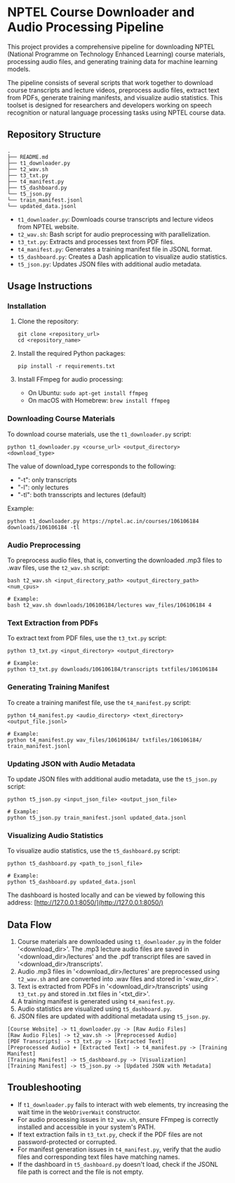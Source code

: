 # NPTEL Course Downloader and Audio Processing Pipeline

This project provides a comprehensive pipeline for downloading NPTEL (National Programme on Technology Enhanced Learning) course materials, processing audio files, and generating training data for machine learning models.

The pipeline consists of several scripts that work together to download course transcripts and lecture videos, preprocess audio files, extract text from PDFs, generate training manifests, and visualize audio statistics. This toolset is designed for researchers and developers working on speech recognition or natural language processing tasks using NPTEL course data.

## Repository Structure

```
.
├── README.md
├── t1_downloader.py
├── t2_wav.sh
├── t3_txt.py
├── t4_manifest.py
├── t5_dashboard.py
└── t5_json.py
└── train_manifest.jsonl
└── updated_data.jsonl
```

- `t1_downloader.py`: Downloads course transcripts and lecture videos from NPTEL website.
- `t2_wav.sh`: Bash script for audio preprocessing with parallelization.
- `t3_txt.py`: Extracts and processes text from PDF files.
- `t4_manifest.py`: Generates a training manifest file in JSONL format.
- `t5_dashboard.py`: Creates a Dash application to visualize audio statistics.
- `t5_json.py`: Updates JSON files with additional audio metadata.

## Usage Instructions

### Installation

1. Clone the repository:
   ```
   git clone <repository_url>
   cd <repository_name>
   ```

2. Install the required Python packages:
   ```
   pip install -r requirements.txt   
   ```

3. Install FFmpeg for audio processing:
   - On Ubuntu: `sudo apt-get install ffmpeg`
   - On macOS with Homebrew: `brew install ffmpeg`

### Downloading Course Materials

To download course materials, use the `t1_downloader.py` script:

```
python t1_downloader.py <course_url> <output_directory> <download_type>
```

The value of download_type corresponds to the following:
- "-t": only transcripts
- "-l": only lectures
- "-tl": both transscripts and lectures (default)

Example:
```
python t1_downloader.py https://nptel.ac.in/courses/106106184 downloads/106106184 -tl
```

### Audio Preprocessing

To preprocess audio files, that is, converting the downloaded .mp3 files to .wav files, use the `t2_wav.sh` script:

```
bash t2_wav.sh <input_directory_path> <output_directory_path> <num_cpus>

# Example:
bash t2_wav.sh downloads/106106184/lectures wav_files/106106184 4

```

### Text Extraction from PDFs

To extract text from PDF files, use the `t3_txt.py` script:

```
python t3_txt.py <input_directory> <output_directory>

# Example:
python t3_txt.py downloads/106106184/transcripts txtfiles/106106184
```

### Generating Training Manifest

To create a training manifest file, use the `t4_manifest.py` script:

```
python t4_manifest.py <audio_directory> <text_directory> <output_file.jsonl>

# Example:
python t4_manifest.py wav_files/106106184/ txtfiles/106106184/ train_manifest.jsonl
```

### Updating JSON with Audio Metadata

To update JSON files with additional audio metadata, use the `t5_json.py` script:

```
python t5_json.py <input_json_file> <output_json_file>

# Example:
python t5_json.py train_manifest.jsonl updated_data.jsonl
```

### Visualizing Audio Statistics

To visualize audio statistics, use the `t5_dashboard.py` script:

```
python t5_dashboard.py <path_to_jsonl_file>

# Example:
python t5_dashboard.py updated_data.jsonl
```

The dashboard is hosted locally and can be viewed by following this address: [http://127.0.0.1:8050/](http://127.0.0.1:8050/)

## Data Flow

1. Course materials are downloaded using `t1_downloader.py` in the folder '<download_dir>'. The .mp3 lecture audio files are saved in '<download_dir>/lectures' and the .pdf transcript files are saved in '<download_dir>/transcripts'.
2. Audio .mp3 files in '<download_dir>/lectures' are preprocessed using `t2_wav.sh` and are converted into .wav files and stored in '<wav_dir>'.
3. Text is extracted from PDFs in '<download_dir>/transcripts' using `t3_txt.py` and stored in .txt files in '<txt_dir>'.
4. A training manifest is generated using `t4_manifest.py`.
5. Audio statistics are visualized using `t5_dashboard.py`.
6. JSON files are updated with additional metadata using `t5_json.py`.

```
[Course Website] -> t1_downloader.py -> [Raw Audio Files]
[Raw Audio Files] -> t2_wav.sh -> [Preprocessed Audio]
[PDF Transcripts] -> t3_txt.py -> [Extracted Text]
[Preprocessed Audio] + [Extracted Text] -> t4_manifest.py -> [Training Manifest]
[Training Manifest] -> t5_dashboard.py -> [Visualization]
[Training Manifest] -> t5_json.py -> [Updated JSON with Metadata]
```

## Troubleshooting

- If `t1_downloader.py` fails to interact with web elements, try increasing the wait time in the `WebDriverWait` constructor.
- For audio processing issues in `t2_wav.sh`, ensure FFmpeg is correctly installed and accessible in your system's PATH.
- If text extraction fails in `t3_txt.py`, check if the PDF files are not password-protected or corrupted.
- For manifest generation issues in `t4_manifest.py`, verify that the audio files and corresponding text files have matching names.
- If the dashboard in `t5_dashboard.py` doesn't load, check if the JSONL file path is correct and the file is not empty.